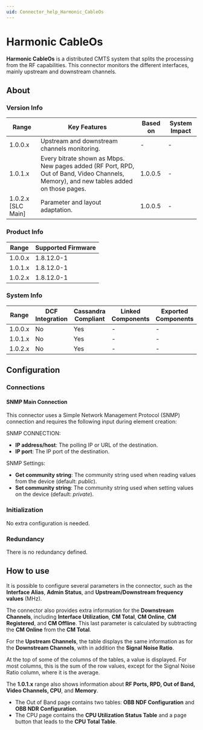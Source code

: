 ```yaml
---
uid: Connector_help_Harmonic_CableOs
---
```


# Harmonic CableOs

**Harmonic CableOs** is a distributed CMTS system that splits the processing from the RF capabilities. This connector monitors the different interfaces, mainly upstream and downstream channels.

## About

### Version Info

| Range | Key Features | Based on | System Impact |
|--|--|--|--|
| 1.0.0.x | Upstream and downstream channels monitoring. | - | - |
| 1.0.1.x | Every bitrate shown as Mbps. New pages added (RF Port, RPD, Out of Band, Video Channels, Memory), and new tables added on those pages. | 1.0.0.5 | - |
| 1.0.2.x [SLC Main] | Parameter and layout adaptation. | 1.0.0.5 | - |

### Product Info

| Range     | Supported Firmware     |
|-----------|------------------------|
| 1.0.0.x   | 1.8.12.0-1             |
| 1.0.1.x   | 1.8.12.0-1             |
| 1.0.2.x   | 1.8.12.0-1             |

### System Info

| Range     | DCF Integration     | Cassandra Compliant     | Linked Components     | Exported Components     |
|-----------|---------------------|-------------------------|-----------------------|-------------------------|
| 1.0.0.x   | No                  | Yes                     | -                     | -                       |
| 1.0.1.x   | No                  | Yes                     | -                     | -                       |
| 1.0.2.x   | No                  | Yes                     | -                     | -                       |

## Configuration

### Connections

#### SNMP Main Connection

This connector uses a Simple Network Management Protocol (SNMP) connection and requires the following input during element creation:

SNMP CONNECTION:

- **IP address/host**: The polling IP or URL of the destination.
- **IP port**: The IP port of the destination.

SNMP Settings:

- **Get community string**: The community string used when reading values from the device (default: *public*).
- **Set community string**: The community string used when setting values on the device (default: *private*).

### Initialization

No extra configuration is needed.

### Redundancy

There is no redundancy defined.

## How to use

It is possible to configure several parameters in the connector, such as the **Interface Alias**, **Admin Status**, and **Upstream/Downstream frequency values** (MHz).

The connector also provides extra information for the **Downstream Channels**, including **Interface Utilization**, **CM Total**, **CM Online**, **CM Registered**, and **CM Offline**. This last parameter is calculated by subtracting the **CM Online** from the **CM Total**.

For the **Upstream Channels**, the table displays the same information as for the **Downstream Channels**, with in addition the **Signal Noise Ratio**.

At the top of some of the columns of the tables, a value is displayed. For most columns, this is the sum of the row values, except for the Signal Noise Ratio column, where it is the average.

The **1.0.1.x** range also shows information about **RF Ports, RPD, Out of Band, Video Channels, CPU**, and **Memory**.

- The Out of Band page contains two tables: **OBB NDF Configuration** and **OBB NDR Configuration**.
- The CPU page contains the **CPU Utilization Status Table** and a page button that leads to the **CPU Total Table**.
